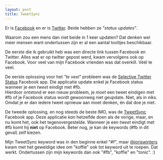 ```yaml
---
layout: post
title: TweetSync
---
```

Er is [Facebook](http://facebook.com) en er is [Twitter](http://twitter.com). Beide hebben ze _"status updates"_.

Waarom zou een mens dan niet beide in 1 keer updaten? Dat denken wel meer mensen want ondertussen zijn er al een aantal tooltjes beschikbaar. 

De eerste die ik gebruikt heb was een directe link tussen Facebook en Twitter. Alles wat er op twitter gepost werd, kwam vervolgens ook op Facebook. Voor veel van mijn Facebook vrienden was dat overkill. Véél te veel.

De eerste oplossing voor het _"te veel"_ probleem was de [Selective Twitter Status](http://apps.facebook.com/selectivetwitter/) Facebook app. Die applicatie update enkel je Facebook status wanneer je een _tweet_ eindigt met #fb.  
Hierdoor ontstond er een nieuw probleem, je _moet_ een tweet eindigen met #fb of je Facebook status wordt gewoonweg niet geupdate. Niet, als in niks. Omdat je er dan iedere tweet opnieuw aan moet denken, én dat doe je niet.

De tweede oplossing, en nog steeds de beste IMO, was de [TweetSync](http://apps.facebook.com/tweetsync/) Facebook app. Deze applicatie _kan_ hetzelfde doen als de vorige, maar, en nu komt het, ook het tegenovergestelde. Wanneer je een _tweet_ eindigt met #fb komt hij **niet** op Facebook. Beter nog, je kan de keywords (#fb in dit geval) zelf kiezen.

Mijn TweetSync keyword was in den beginne enkel "#f", maar [@joriswinters](http://twitter.com/joriswinters/status/3100932482) kwam met het geweldige idee om "koffie" ook tot keyword uit te roepen. Dat werkt. Ondertussen zijn mijn keywords dan ook "#fb", "koffie" en "tonic". :)